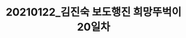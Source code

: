 ---
reference_code: 
date: 
draft: 
level_of_description: 
media_type: 
title: 20210122_김진숙 보도행진 희망뚜벅이 20일차
# description: |
#   20210122_김진숙 보도행진 희망뚜벅이 20일차-_1DX7581 사진입니다. 20210122_김진숙 보도행진 희망뚜벅이 20일차-_1DX7581 사진입니다.
#   20210122_김진숙 보도행진 희망뚜벅이 20일차-_1DX7581 사진입니다.20210122_김진숙 보도행진 희망뚜벅이 20일차-_1DX7581 사진입니다.20210122_김진숙 보도행진 희망뚜벅이 20일차-_1DX7581 사진입니다.20210122_김진숙 보도행진 희망뚜벅이 20일차-_1DX7581 사진입니다.
weight: 
modified_at: 
created_at: 
link: 
components: 
  - "https://imagedelivery.net/HNz7JY-tqCMn4BPZPCyC6w/b644fddd-6e94-4bee-a199-2ea1c2f40300/list"
tags: 
  - 김진숙
  - 보도행진
creators: 
  - 건설산업연맹
  - 공공운수노조
  - 공무원노조
  - 교수노조
  - 금속노조
  - 대학노조
  - 보건의료노조
  - 비정규교수노조
  - 사무금융노조·연맹
  - 서비스연맹
  - 민주일반연맹
  - 언론노조
  - 민주여성노조
  - 전교조
  - 정보경제연맹
  - 화학섬유연맹
  - 서울지역본부
  - 경기도지역본부
  - 인천지역본부
  - 충북지역본부
  - 대전지역본부
  - 세종충남지역본부
  - 전북지역본부
  - 광주지역본부
  - 전남지역본부
  - 경북지역본부
  - 대구지역본부
  - 경남지역본부
  - 부산지역본부
  - 강원지역본부
  - 제주지역본부
subjects: 
  - 공공부문
  - 비정규직
  - 직접고용
  - 최저임금
  - 노동안전
  - 노동정책
  - 이주노동
  - 차별철폐
  - 여성·소수자 
  - 통일·역사
  - 청년·미조직
  - 현장투쟁
events:
  - 노동절
  - 전국노동자대회
  - 비정규직철폐전국노동자대회
  - 결의대회
  - 기자회견 
  - 농성
  - 진입투쟁
  - 저지투쟁
  - 1인시위
  - 토론회
  - 간담회
  - 시무식
  - 현장노동자
  - 인터뷰
venues:
  - 청와대 분수대
  - 국회 앞
  - 세종문화회관 계단
  - 서울고용노동청
  - 고용노동부
  - 기획재정부
  - 민주노총 교육장
  - 민주노총 대회의실
public_access_status: 
copyright_status: 
---